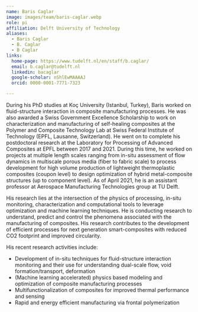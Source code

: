 ```yaml
---
name: Baris Caglar
image: images/team/baris-caglar.webp
role: pi
affiliation: Delft University of Technology
aliases:
  - Baris Caglar
  - B. Caglar
  - B Caglar
links:
  home-page: https://www.tudelft.nl/en/staff/b.caglar/
  email: b.caglar@tudelft.nl
  linkedin: bacaglar
  google-scholar: nShlEwMAAAAJ
  orcid: 0000-0001-7771-7323

---
```

During his PhD studies at Koç University (Istanbul, Turkey), Baris worked on fluid-structure interaction in composite manufacturing processes. He was also awarded a Swiss Government Excellence Scholarship to work on characterization and manufacturing of self-healing composites at the Polymer and Composite Technology Lab at Swiss Federal Institute of Technology (EPFL, Lausanne, Switzerland). He went on to complete his postdoctoral research at the Laboratory for Processing of Advanced Composites at EPFL between 2017 and 2021. During this time, he worked on projects at multiple length scales ranging from in-situ assessment of flow dynamics in multiscale porous media (fiber to fabric scale) to process development for high volume production of lightweight thermoplastic composites (coupon level) to design optimization of hybrid metal-composite structures (up to component level). As of April 2021, he is an assistant professor at Aerospace Manufacturing Technologies group at TU Delft.

His research lies at the intersection of the physics of processing, in-situ monitoring, characterization and computational tools to leverage optimization and machine learning techniques. He is conducting research to understand, predict and control the phenomena associated with the manufacturing of composites. His research contributes to the development of efficient processes for next generation smart-composites with reduced CO2 footprint and improved circularity.

His recent research activities include:
- Development of in-situ techniques for fluid-structure interaction monitoring and their use for understanding dual-scale flow, void formation/transport, deformation
- (Machine learning accelerated) physics based modeling and optimization of composite manufacturing processes
- Multifunctionalization of composites for improved thermal performance and sensing
- Rapid and energy efficient manufacturing via frontal polymerization
